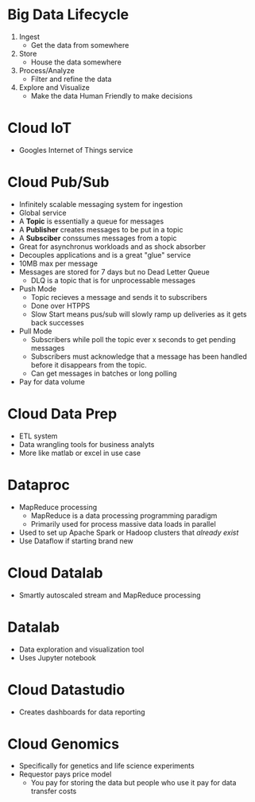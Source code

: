 # Big Data Lifecycle
1. Ingest
    -  Get the data from somewhere
2. Store
    - House the data somewhere
3. Process/Analyze
    - Filter and refine the data
4. Explore and Visualize
    - Make the data Human Friendly to make decisions  

# Cloud IoT
- Googles Internet of Things service

# Cloud Pub/Sub
- Infinitely scalable messaging system for ingestion
- Global service
- A **Topic**  is essentially a queue for messages
- A **Publisher** creates messages to be put in a topic
- A **Subsciber** conssumes messages from a topic
- Great for asynchronus workloads and as shock absorber
- Decouples applications and is a great "glue" service
- 10MB max per message
- Messages are stored for 7 days but no Dead Letter Queue
    - DLQ is a topic that is for unprocessable messages
- Push Mode
    - Topic recieves a message and sends it to subscribers 
    - Done over HTPPS
    - Slow Start means pus/sub will slowly ramp up deliveries as it gets back successes
- Pull Mode
    - Subscribers while poll the topic ever x seconds to get pending messages
    - Subscribers must acknowledge that a message has been handled before it disappears from the topic.
    - Can get messages in batches or long polling
- Pay for data volume

# Cloud Data Prep
- ETL system
- Data wrangling tools for business analyts
- More like matlab or excel in use case

# Dataproc
- MapReduce processing
    - MapReduce is a data processing programming paradigm
    - Primarily used for process massive data loads in parallel
- Used to set up Apache Spark or Hadoop clusters that *already exist*
- Use Dataflow if starting brand new

# Cloud Datalab
- Smartly autoscaled stream and MapReduce processing

# Datalab
- Data exploration and visualization tool
- Uses Jupyter notebook

# Cloud Datastudio
- Creates dashboards for data reporting

# Cloud Genomics
- Specifically for genetics and life science experiments
- Requestor pays price model
    - You pay for storing the data but people who use it pay for data transfer costs